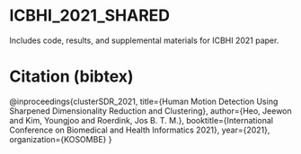 # ICBHI_2021_SHARED
 Includes code, results, and supplemental materials for ICBHI 2021 paper.

# Citation (bibtex)
@inproceedings{clusterSDR_2021,
  title={Human Motion Detection Using Sharpened Dimensionality Reduction and Clustering},
  author={Heo, Jeewon and Kim, Youngjoo and Roerdink, Jos B. T. M.},
  booktitle={International Conference on Biomedical and Health Informatics 2021},
  year={2021},
  organization={KOSOMBE}
}
